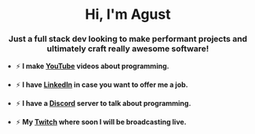 <h1 align="center">Hi, I'm Agust</h1>
<h3 align="center">Just a full stack dev looking to make performant projects and ultimately craft really awesome software!</h3>

- ⚡ **I make <a href="https://www.youtube.com/channel/UC86aR_jiKs0b-qHWeQzX5Xw" target="blank">YouTube</a> videos about programming.**

- ⚡ **I have <a href="https://www.linkedin.com/in/agustin-fricke-888706248/" target="blank">LinkedIn</a> in case you want to offer me a job.**

- ⚡ **I have a <a href="https://discord.com/invite/g9WyB7umjT" target="blank">Discord</a> server to talk about programming.**

- ⚡ **My <a href="https://www.twitch.tv/tech_con_agust" target="blank">Twitch</a> where soon I will be broadcasting live.**




